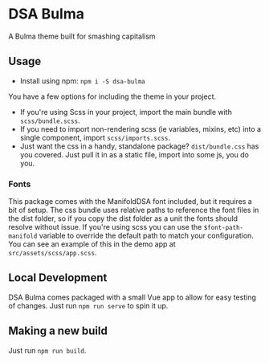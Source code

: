 # DSA Bulma
A Bulma theme built for smashing capitalism

## Usage
* Install using npm: `npm i -S dsa-bulma`

You have a few options for including the theme in your project.

* If you're using Scss in your project, import the main bundle with `scss/bundle.scss`.
* If you need to import non-rendering scss (ie variables, mixins, etc) into a single component, import `scss/imports.scss`.
* Just want the css in a handy, standalone package? `dist/bundle.css` has you covered. Just pull it in as a static file, import into some js, you do you.

### Fonts

This package comes with the ManifoldDSA font included, but it requires a bit of setup. The css bundle uses relative paths to reference the font files in the dist folder, so if you copy the dist folder as a unit the fonts should resolve without issue. If you're using scss you can use the `$font-path-manifold` variable to override the default path to match your configuration. You can see an example of this in the demo app at `src/assets/scss/app.scss`.

## Local Development

DSA Bulma comes packaged with a small Vue app to allow for easy testing of changes. Just run `npm run serve` to spin it up.

## Making a new build

Just run `npm run build`.
